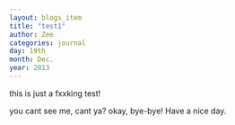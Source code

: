 ```yaml
---
layout: blogs_item
title: "test1"
author: Zee
categories: journal
day: 19th
month: Dec.
year: 2013
---
```



this is  just a fxxking test!

<!--more--> 

you cant see me, cant ya?
okay, bye-bye! Have a nice day.
